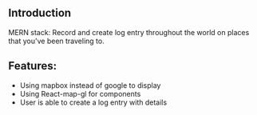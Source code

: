 ## Introduction

MERN stack: Record and create log entry throughout the world on places that you've been traveling to.

## Features:

- Using mapbox instead of google to display
- Using React-map-gl for components
- User is able to create a log entry with details
